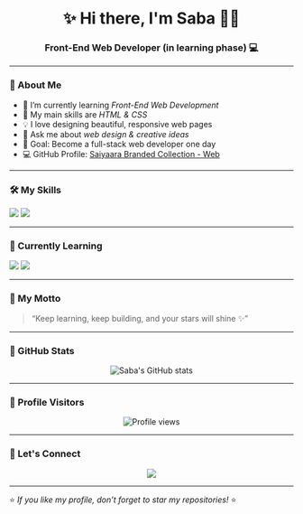 <h1 align="center">✨ Hi there, I'm Saba 👩‍💻</h1>
<h3 align="center">Front-End Web Developer (in learning phase) 💻</h3>

---

### 🌸 About Me
- 🔭 I’m currently learning *Front-End Web Development*
- 🌱 My main skills are *HTML & CSS*
- 💡 I love designing beautiful, responsive web pages
- 💬 Ask me about *web design & creative ideas*
- 🎯 Goal: Become a full-stack web developer one day
- 💻 GitHub Profile: [Saiyaara Branded Collection - Web](#)

---

### 🛠️ My Skills
<p align="left">
  <img src="https://img.shields.io/badge/HTML5-E34F26?style=for-the-badge&logo=html5&logoColor=white"/>
  <img src="https://img.shields.io/badge/CSS3-1572B6?style=for-the-badge&logo=css3&logoColor=white"/>
</p>

---

### 🌱 Currently Learning
<p align="left">
  <img src="https://img.shields.io/badge/JavaScript-F7DF1E?style=for-the-badge&logo=javascript&logoColor=black"/>
  <img src="https://img.shields.io/badge/Responsive_Design-009688?style=for-the-badge&logo=csswizardry&logoColor=white"/>
</p>

---

### 💖 My Motto
> “Keep learning, keep building, and your stars will shine ✨”

---

### 🌟 GitHub Stats
<p align="center">
  <img src="https://github-readme-stats.vercel.app/api?username=YOUR_GITHUB_USERNAME&show_icons=true&theme=radical" alt="Saba's GitHub stats"/>
</p>

---

### 👀 Profile Visitors
<p align="center">
  <img src="https://komarev.com/ghpvc/?username=YOUR_GITHUB_USERNAME&label=Profile%20views&color=ff69b4&style=flat" alt="Profile views"/>
</p>

---

### 💌 Let's Connect
<p align="center">
  <a href="mailto:saiyaarabrandedcollection@gmail.com">
    <img src="https://img.shields.io/badge/Email Me-D14836?style=for-the-badge&logo=gmail&logoColor=white"/>
  </a>
</p>

---

⭐ *If you like my profile, don’t forget to star my repositories!* ⭐
